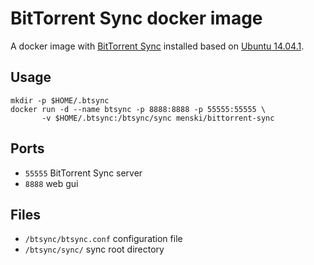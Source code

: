 # BitTorrent Sync docker image

A docker image with [BitTorrent Sync][btsync] installed based on [Ubuntu 14.04.1][ubuntu].

## Usage

```
mkdir -p $HOME/.btsync
docker run -d --name btsync -p 8888:8888 -p 55555:55555 \
       -v $HOME/.btsync:/btsync/sync menski/bittorrent-sync
```

## Ports

 - `55555` BitTorrent Sync server
 - `8888` web gui

## Files

 - `/btsync/btsync.conf` configuration file
 - `/btsync/sync/` sync root directory


[btsync]: http://www.getsync.com/
[ubuntu]: https://registry.hub.docker.com/_/ubuntu/
